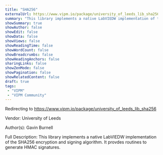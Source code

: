 ```yaml
---
title: "SHA256"
externalUrl: https://www.vipm.io/package/university_of_leeds_lib_sha256
summary: "This library implements a native LabVIEDW implementation of the SHA256 encryption and signing algorithm."
showSummary: true
showAuthor: false
showEdit: false
showData: false
showViews: false
showReadingTime: false
showWordCount: false
showBreadcrumbs: false
showHeadingAnchors: false
sharingLinks: false
showZenMode: false
showPagination: false
showRelatedContent: false
draft: true
tags:
 - "VIPM"
 - "VIPM Community"
---
```


Redirecting to https://www.vipm.io/package/university_of_leeds_lib_sha256

Vendor: University of Leeds

Author(s): Gavin Burnell
 
Full Description:
This library implements a native LabVIEDW implementation of the SHA256 encryption and signing algorithm. It provdes routines to generate HMAC signatures.